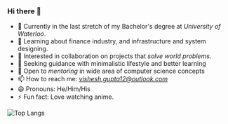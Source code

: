 ### Hi there 👋

<!--
**Vishesh-Gupta/Vishesh-Gupta** is a ✨ _special_ ✨ repository because its `README.md` (this file) appears on your GitHub profile.
-->

- 🔭 Currently in the last stretch of my Bachelor's degree at *University of Waterloo*.
- 🌱 Learning about finance industry, and infrastructure and system designing.
- 👯 Interested in collaboration on projects that *solve world problems*.
- 🤔 Seeking guidance with minimalistic lifestyle and better learning
- 💬 Open to *mentoring* in wide area of computer science concepts
- 📫 How to reach me: *vishesh.gupta12@outlook.com*
- 😄 Pronouns: He/Him/His
- ⚡ Fun fact: Love watching anime. 

![Top Langs](https://github-readme-stats.vercel.app/api/top-langs/?username=Vishesh-Gupta&theme=buefy&layout=compact)
